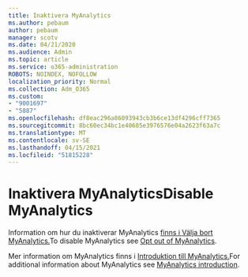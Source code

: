 ```yaml
---
title: Inaktivera MyAnalytics
ms.author: pebaum
author: pebaum
manager: scotv
ms.date: 04/21/2020
ms.audience: Admin
ms.topic: article
ms.service: o365-administration
ROBOTS: NOINDEX, NOFOLLOW
localization_priority: Normal
ms.collection: Adm_O365
ms.custom:
- "9001697"
- "5887"
ms.openlocfilehash: df8eac296a86093943cb3b6ce13df4296cff7365
ms.sourcegitcommit: 8bc60ec34bc1e40685e3976576e04a2623f63a7c
ms.translationtype: MT
ms.contentlocale: sv-SE
ms.lasthandoff: 04/15/2021
ms.locfileid: "51815228"
---
```

# <a name="disable-myanalytics"></a><span data-ttu-id="15926-102">Inaktivera MyAnalytics</span><span class="sxs-lookup"><span data-stu-id="15926-102">Disable MyAnalytics</span></span>

<span data-ttu-id="15926-103">Information om hur du inaktiverar MyAnalytics [finns i Välja bort MyAnalytics.](https://docs.microsoft.com/workplace-analytics/myanalytics/use/opt-out-of-mya)</span><span class="sxs-lookup"><span data-stu-id="15926-103">To disable MyAnalytics see [Opt out of MyAnalytics](https://docs.microsoft.com/workplace-analytics/myanalytics/use/opt-out-of-mya).</span></span> 

<span data-ttu-id="15926-104">Mer information om MyAnalytics finns i [Introduktion till MyAnalytics.](https://docs.microsoft.com/workplace-analytics/myanalytics/mya-landing-page)</span><span class="sxs-lookup"><span data-stu-id="15926-104">For additional information about MyAnalytics see [MyAnalytics introduction](https://docs.microsoft.com/workplace-analytics/myanalytics/mya-landing-page).</span></span>
